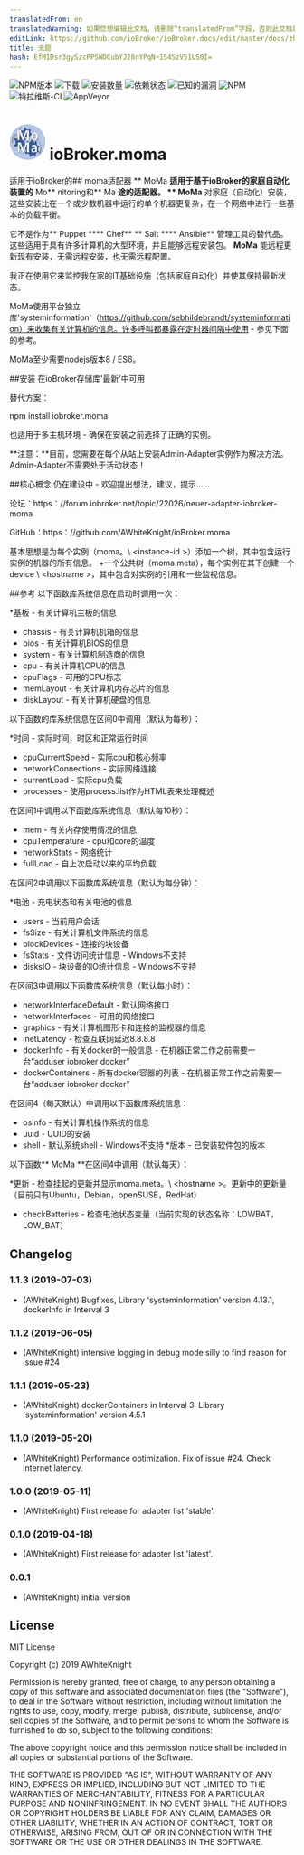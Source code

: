```yaml
---
translatedFrom: en
translatedWarning: 如果您想编辑此文档，请删除“translatedFrom”字段，否则此文档将再次自动翻译
editLink: https://github.com/ioBroker/ioBroker.docs/edit/master/docs/zh-cn/adapterref/iobroker.moma/README.md
title: 无题
hash: EfM1Dsr3gySzcPPSWDCubYJ28nYPqN+1S4SzV51US0I=
---
```

![NPM版本](http://img.shields.io/npm/v/iobroker.moma.svg)
![下载](https://img.shields.io/npm/dm/iobroker.moma.svg)
![安装数量](http://iobroker.live/badges/moma-stable.svg)
![依赖状态](https://img.shields.io/david/AWhiteKnight/iobroker.moma.svg)
![已知的漏洞](https://snyk.io/test/github/AWhiteKnight/ioBroker.moma/badge.svg)
![NPM](https://nodei.co/npm/iobroker.moma.png?downloads=true)
![特拉维斯-CI](http://img.shields.io/travis/AWhiteKnight/ioBroker.moma/master.svg)
![AppVeyor](https://ci.appveyor.com/api/projects/status/github/AWhiteKnight/ioBroker.moma?branch=master&svg=true)

<h1><img src="admin/moma.png" width="64"/> ioBroker.moma </h1>

适用于ioBroker的## moma适配器
** MoMa **适用于基于ioBroker的家庭自动化装置的** Mo** nitoring和** Ma **途的适配器。
** MoMa** 对家庭（自动化）安装，这些安装比在一个或少数机器中运行的单个机器更复杂，在一个网络中进行一些基本的负载平衡。

它不是作为** Puppet **** Chef** ** Salt **** Ansible** 管理工具的替代品。
这些适用于具有许多计算机的大型环境，并且能够远程安装包。 **MoMa** 能远程更新现有安装，无需远程安装，也无需远程配置。

我正在使用它来监控我在家的IT基础设施（包括家庭自动化）并使其保持最新状态。

MoMa使用平台独立库'systeminformation'（https://github.com/sebhildebrandt/systeminformation）来收集有关计算机的信息。许多呼叫都暴露在定时器间隔中使用 - 参见下面的参考。

MoMa至少需要nodejs版本8 / ES6。

##安装
在ioBroker存储库'最新'中可用

替代方案：

npm install iobroker.moma

也适用于多主机环境 - 确保在安装之前选择了正确的实例。

**注意：**目前，您需要在每个从站上安装Admin-Adapter实例作为解决方法。
Admin-Adapter不需要处于活动状态！

##核心概念
仍在建设中 - 欢迎提出想法，建议，提示......

论坛：https：//forum.iobroker.net/topic/22026/neuer-adapter-iobroker-moma

GitHub：https：//github.com/AWhiteKnight/ioBroker.moma

基本思想是为每个实例（moma。\ <instance-id \>）添加一个树，其中包含运行实例的机器的所有信息。
+一个公共树（moma.meta），每个实例在其下创建一个device \ <hostname \>，其中包含对实例的引用和一些监视信息。

##参考
以下函数库系统信息在启动时调用一次：

*基板 - 有关计算机主板的信息
* chassis  - 有关计算机机箱的信息
* bios  - 有关计算机BIOS的信息
* system  - 有关计算机制造商的信息
* cpu  - 有关计算机CPU的信息
* cpuFlags  - 可用的CPU标志
* memLayout  - 有关计算机内存芯片的信息
* diskLayout  - 有关计算机硬盘的信息

以下函数的库系统信息在区间0中调用（默认为每秒）：

*时间 - 实际时间，时区和正常运行时间
* cpuCurrentSpeed  - 实际cpu和核心频率
* networkConnections  - 实际网络连接
* currentLoad  - 实际cpu负载
* processes  - 使用process.list作为HTML表来处理概述

在区间1中调用以下函数库系统信息（默认每10秒）：

* mem  - 有关内存使用情况的信息
* cpuTemperature  -  cpu和core的温度
* networkStats  - 网络统计
* fullLoad  - 自上次启动以来的平均负载

在区间2中调用以下函数库系统信息（默认为每分钟）：

*电池 - 充电状态和有关电池的信息
* users  - 当前用户会话
* fsSize  - 有关计算机文件系统的信息
* blockDevices  - 连接的块设备
* fsStats  - 文件访问统计信息 -  Windows不支持
* disksIO  - 块设备的IO统计信息 -  Windows不支持

在区间3中调用以下函数库系统信息（默认每小时）：

* networkInterfaceDefault  - 默认网络接口
* networkInterfaces  - 可用的网络接口
* graphics  - 有关计算机图形卡和连接的监视器的信息
* inetLatency  - 检查互联网延迟8.8.8.8
* dockerInfo  - 有关docker的一般信息 - 在机器正常工作之前需要一台“adduser iobroker docker”
* dockerContainers  - 所有docker容器的列表 - 在机器正常工作之前需要一台“adduser iobroker docker”

在区间4（每天默认）中调用以下函数库系统信息：

* osInfo  - 有关计算机操作系统的信息
* uuid  -  UUID的安装
* shell  - 默认系统shell  -  Windows不支持
*版本 - 已安装软件包的版本

以下函数** MoMa **在区间4中调用（默认每天）：

*更新 - 检查挂起的更新并显示moma.meta。\ <hostname \>。更新中的更新量（目前只有Ubuntu，Debian，openSUSE，RedHat）
* checkBatteries  - 检查电池状态变量（当前实现的状态名称：LOWBAT，LOW_BAT）

## Changelog

### 1.1.3 (2019-07-03)
* (AWhiteKnight) Bugfixes, Library 'systeminformation' version 4.13.1, dockerInfo in Interval 3

### 1.1.2 (2019-06-05)
* (AWhiteKnight) intensive logging in debug mode silly to find reason for issue #24

### 1.1.1 (2019-05-23)
* (AWhiteKnight) dockerContainers in Interval 3. Library 'systeminformation' version 4.5.1

### 1.1.0 (2019-05-20)
* (AWhiteKnight) Performance optimization. Fix of issue #24. Check internet latency.

### 1.0.0 (2019-05-11)
* (AWhiteKnight) First release for adapter list 'stable'.

### 0.1.0 (2019-04-18)
* (AWhiteKnight) First release for adapter list 'latest'.

### 0.0.1
* (AWhiteKnight) initial version

## License
MIT License

Copyright (c) 2019 AWhiteKnight

Permission is hereby granted, free of charge, to any person obtaining a copy
of this software and associated documentation files (the "Software"), to deal
in the Software without restriction, including without limitation the rights
to use, copy, modify, merge, publish, distribute, sublicense, and/or sell
copies of the Software, and to permit persons to whom the Software is
furnished to do so, subject to the following conditions:

The above copyright notice and this permission notice shall be included in all
copies or substantial portions of the Software.

THE SOFTWARE IS PROVIDED "AS IS", WITHOUT WARRANTY OF ANY KIND, EXPRESS OR
IMPLIED, INCLUDING BUT NOT LIMITED TO THE WARRANTIES OF MERCHANTABILITY,
FITNESS FOR A PARTICULAR PURPOSE AND NONINFRINGEMENT. IN NO EVENT SHALL THE
AUTHORS OR COPYRIGHT HOLDERS BE LIABLE FOR ANY CLAIM, DAMAGES OR OTHER
LIABILITY, WHETHER IN AN ACTION OF CONTRACT, TORT OR OTHERWISE, ARISING FROM,
OUT OF OR IN CONNECTION WITH THE SOFTWARE OR THE USE OR OTHER DEALINGS IN THE
SOFTWARE.